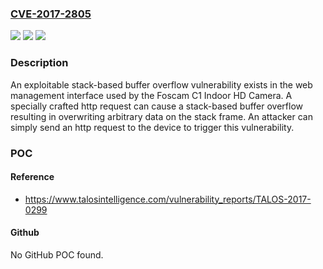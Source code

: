 ### [CVE-2017-2805](https://cve.mitre.org/cgi-bin/cvename.cgi?name=CVE-2017-2805)
![](https://img.shields.io/static/v1?label=Product&message=Indoor%20IP%20Camera%20C1%20Series&color=blue)
![](https://img.shields.io/static/v1?label=Version&message=n%2Fa&color=blue)
![](https://img.shields.io/static/v1?label=Vulnerability&message=remote%20code%20execution&color=brighgreen)

### Description

An exploitable stack-based buffer overflow vulnerability exists in the web management interface used by the Foscam C1 Indoor HD Camera. A specially crafted http request can cause a stack-based buffer overflow resulting in overwriting arbitrary data on the stack frame. An attacker can simply send an http request to the device to trigger this vulnerability.

### POC

#### Reference
- https://www.talosintelligence.com/vulnerability_reports/TALOS-2017-0299

#### Github
No GitHub POC found.

